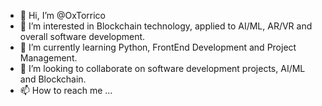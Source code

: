 - 👋 Hi, I’m @OxTorrico
- 👀 I’m interested in Blockchain technology, applied to AI/ML, AR/VR and overall software development.
- 🌱 I’m currently learning Python, FrontEnd Development and Project Management.
- 💞️ I’m looking to collaborate on software development projects, AI/ML and Blockchain.
- 📫 How to reach me ...

<!---
OxTorrico/OxTorrico is a ✨ special ✨ repository because its `README.md` (this file) appears on your GitHub profile.
You can click the Preview link to take a look at your changes.
--->
